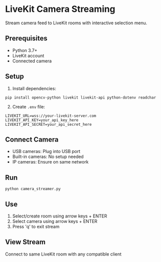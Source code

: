 # LiveKit Camera Streaming

Stream camera feed to LiveKit rooms with interactive selection menu.

## Prerequisites

- Python 3.7+
- LiveKit account
- Connected camera

## Setup

1. Install dependencies:
```
pip install opencv-python livekit livekit-api python-dotenv readchar
```

2. Create `.env` file:
```
LIVEKIT_URL=wss://your-livekit-server.com
LIVEKIT_API_KEY=your_api_key_here
LIVEKIT_API_SECRET=your_api_secret_here
```

## Connect Camera
- USB cameras: Plug into USB port
- Built-in cameras: No setup needed
- IP cameras: Ensure on same network

## Run
```
python camera_streamer.py
```

## Use
1. Select/create room using arrow keys + ENTER
2. Select camera using arrow keys + ENTER
3. Press 'q' to exit stream

## View Stream
Connect to same LiveKit room with any compatible client
